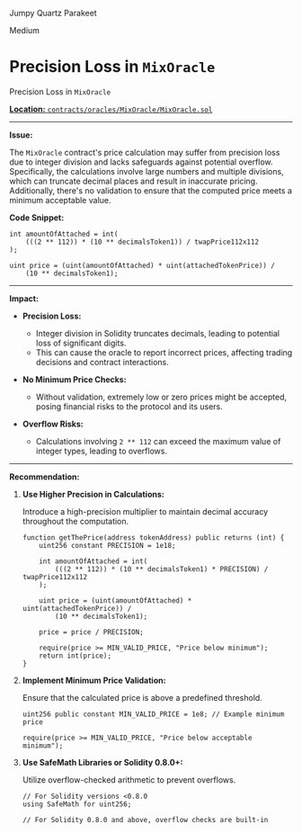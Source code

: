 Jumpy Quartz Parakeet

Medium

# Precision Loss in `MixOracle`

Precision Loss in `MixOracle`

[**Location:** `contracts/oracles/MixOracle/MixOracle.sol`](https://github.com/sherlock-audit/2024-11-debita-finance-v3/blob/main/Debita-V3-Contracts/contracts/oracles/MixOracle/MixOracle.sol#L60-L66)

---

**Issue:**

The `MixOracle` contract's price calculation may suffer from precision loss due to integer division and lacks safeguards against potential overflow. Specifically, the calculations involve large numbers and multiple divisions, which can truncate decimal places and result in inaccurate pricing. Additionally, there's no validation to ensure that the computed price meets a minimum acceptable value.

**Code Snippet:**

```solidity
int amountOfAttached = int(
    (((2 ** 112)) * (10 ** decimalsToken1)) / twapPrice112x112
);

uint price = (uint(amountOfAttached) * uint(attachedTokenPrice)) /
    (10 ** decimalsToken1);
```

---

**Impact:**

- **Precision Loss:**
  - Integer division in Solidity truncates decimals, leading to potential loss of significant digits.
  - This can cause the oracle to report incorrect prices, affecting trading decisions and contract interactions.

- **No Minimum Price Checks:**
  - Without validation, extremely low or zero prices might be accepted, posing financial risks to the protocol and its users.

- **Overflow Risks:**
  - Calculations involving `2 ** 112` can exceed the maximum value of integer types, leading to overflows.

---

**Recommendation:**

1. **Use Higher Precision in Calculations:**

   Introduce a high-precision multiplier to maintain decimal accuracy throughout the computation.

   ```solidity
   function getThePrice(address tokenAddress) public returns (int) {
       uint256 constant PRECISION = 1e18;
       
       int amountOfAttached = int(
           (((2 ** 112)) * (10 ** decimalsToken1) * PRECISION) / twapPrice112x112
       );

       uint price = (uint(amountOfAttached) * uint(attachedTokenPrice)) /
           (10 ** decimalsToken1);
           
       price = price / PRECISION;
       
       require(price >= MIN_VALID_PRICE, "Price below minimum");
       return int(price);
   }
   ```

2. **Implement Minimum Price Validation:**

   Ensure that the calculated price is above a predefined threshold.

   ```solidity
   uint256 public constant MIN_VALID_PRICE = 1e8; // Example minimum price

   require(price >= MIN_VALID_PRICE, "Price below acceptable minimum");
   ```

3. **Use SafeMath Libraries or Solidity 0.8.0+:**

   Utilize overflow-checked arithmetic to prevent overflows.

   ```solidity
   // For Solidity versions <0.8.0
   using SafeMath for uint256;

   // For Solidity 0.8.0 and above, overflow checks are built-in
   ```

